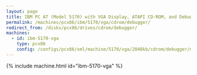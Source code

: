 ```yaml
---
layout: page
title: IBM PC AT (Model 5170) with VGA Display, ATAPI CD-ROM, and Debugger
permalink: /machines/pcx86/ibm/5170/vga/cdrom/debugger/
redirect_from: /disks/pcx86/drives/cdrom/debugger/
machines:
  - id: ibm-5170-vga
    type: pcx86
    config: /configs/pcx86/xml/machine/5170/vga/2048kb/cdrom/debugger/machine.xml
---
```


{% include machine.html id="ibm-5170-vga" %}
